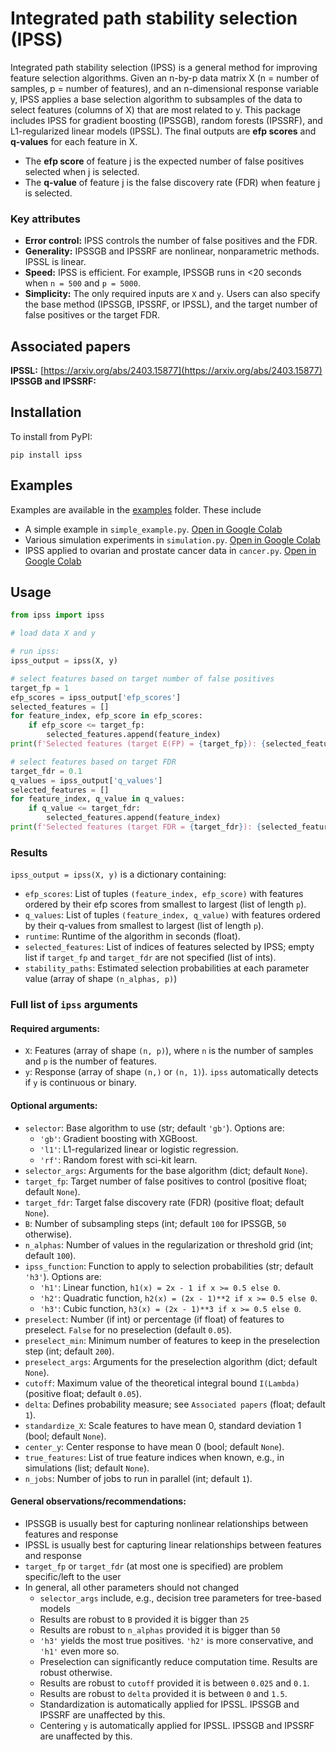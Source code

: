 # Integrated path stability selection (IPSS)

Integrated path stability selection (IPSS) is a general method for improving feature selection algorithms. Given an
n-by-p data matrix X (n = number of samples, p = number of features), and an n-dimensional response variable y, IPSS
applies a base selection algorithm to subsamples of the data to select features (columns of X) that are most related
to y. This package includes IPSS for gradient boosting (IPSSGB), random forests (IPSSRF), and L1-regularized linear 
models (IPSSL). The final outputs are **efp scores** and **q-values** for each feature in X.

- The **efp score** of feature j is the expected number of false positives selected when j is selected. 
- The **q-value** of feature j is the false discovery rate (FDR) when feature j is selected.

### Key attributes
- **Error control:** IPSS controls the number of false positives and the FDR.
- **Generality:** IPSSGB and IPSSRF are nonlinear, nonparametric methods. IPSSL is linear.
- **Speed:** IPSS is efficient. For example, IPSSGB runs in <20 seconds when `n = 500` and `p = 5000`.
- **Simplicity:** The only required inputs are `X` and `y`. Users can also specify the base method (IPSSGB, IPSSRF, or IPSSL), 
and the target number of false positives or the target FDR.

## Associated papers

**IPSSL:** [https://arxiv.org/abs/2403.15877](https://arxiv.org/abs/2403.15877) <br>
**IPSSGB and IPSSRF:** 

## Installation
To install from PyPI:
```
pip install ipss
```

## Examples
Examples are available in the [examples](https://github.com/omelikechi/ipss/tree/main/examples) folder. These include
- A simple example in `simple_example.py`. [Open in Google Colab](https://colab.research.google.com/github/omelikechi/ipss/blob/main/examples/simple_example.ipynb)
- Various simulation experiments in `simulation.py`. [Open in Google Colab](https://colab.research.google.com/github/omelikechi/ipss/blob/main/examples/simulation/simulation.ipynb)
- IPSS applied to ovarian and prostate cancer data in `cancer.py`. [Open in Google Colab](https://colab.research.google.com/github/omelikechi/ipss/blob/main/examples/cancer/cancer.ipynb)

## Usage
```python
from ipss import ipss

# load data X and y

# run ipss:
ipss_output = ipss(X, y)

# select features based on target number of false positives
target_fp = 1
efp_scores = ipss_output['efp_scores']
selected_features = []
for feature_index, efp_score in efp_scores:
	if efp_score <= target_fp:
		selected_features.append(feature_index)
print(f'Selected features (target E(FP) = {target_fp}): {selected_features}')

# select features based on target FDR
target_fdr = 0.1
q_values = ipss_output['q_values']
selected_features = []
for feature_index, q_value in q_values:
	if q_value <= target_fdr:
		selected_features.append(feature_index)
print(f'Selected features (target FDR = {target_fdr}): {selected_features}')
```

### Results
`ipss_output = ipss(X, y)` is a dictionary containing:
- `efp_scores`: List of tuples `(feature_index, efp_score)` with features ordered by their efp scores from smallest to largest (list of length `p`).
- `q_values`: List of tuples `(feature_index, q_value)` with features ordered by their q-values from smallest to largest (list of length `p`).
- `runtime`: Runtime of the algorithm in seconds (float).
- `selected_features`: List of indices of features selected by IPSS; empty list if `target_fp` and `target_fdr` are not specified (list of ints).
- `stability_paths`: Estimated selection probabilities at each parameter value (array of shape `(n_alphas, p)`)

### Full list of `ipss` arguments

#### Required arguments:
- `X`: Features (array of shape `(n, p)`), where `n` is the number of samples and `p` is the number of features.
- `y`: Response (array of shape `(n,)` or `(n, 1)`). `ipss` automatically detects if `y` is continuous or binary.

#### Optional arguments:
- `selector`: Base algorithm to use (str; default `'gb'`). Options are:
  - `'gb'`: Gradient boosting with XGBoost.
  - `'l1'`: L1-regularized linear or logistic regression.
  - `'rf'`: Random forest with sci-kit learn. 
- `selector_args`: Arguments for the base algorithm (dict; default `None`).
- `target_fp`: Target number of false positives to control (positive float; default `None`).
- `target_fdr`: Target false discovery rate (FDR) (positive float; default `None`).
- `B`: Number of subsampling steps (int; default `100` for IPSSGB, `50` otherwise).
- `n_alphas`: Number of values in the regularization or threshold grid (int; default `100`).
- `ipss_function`: Function to apply to selection probabilities (str; default `'h3'`). Options are:
  - `'h1'`: Linear function, ```h1(x) = 2x - 1 if x >= 0.5 else 0```.
  - `'h2'`: Quadratic function, ```h2(x) = (2x - 1)**2 if x >= 0.5 else 0```.
  - `'h3'`: Cubic function, ```h3(x) = (2x - 1)**3 if x >= 0.5 else 0```.
- `preselect`: Number (if int) or percentage (if float) of features to preselect. `False` for no preselection (default `0.05`).
- `preselect_min`: Minimum number of features to keep in the preselection step (int; default `200`).
- `preselect_args`: Arguments for the preselection algorithm (dict; default `None`).
- `cutoff`: Maximum value of the theoretical integral bound `I(Lambda)` (positive float; default `0.05`).
- `delta`: Defines probability measure; see `Associated papers` (float; default `1`).
- `standardize_X`: Scale features to have mean 0, standard deviation 1 (bool; default `None`).
- `center_y`: Center response to have mean 0 (bool; default `None`).
- `true_features`: List of true feature indices when known, e.g., in simulations (list; default `None`).
- `n_jobs`: Number of jobs to run in parallel (int; default `1`).

#### General observations/recommendations:
- IPSSGB is usually best for capturing nonlinear relationships between features and response
- IPSSL is usually best for capturing linear relationships between features and response
- `target_fp` or `target_fdr` (at most one is specified) are problem specific/left to the user
- In general, all other parameters should not changed
  - `selector_args` include, e.g., decision tree parameters for tree-based models
  - Results are robust to `B` provided it is bigger than `25`
  - Results are robust to `n_alphas` provided it is bigger than `50`
  - `'h3'` yields the most true positives. `'h2'` is more conservative, and `'h1'` even more so.
  - Preselection can significantly reduce computation time. Results are robust otherwise.
  - Results are robust to `cutoff` provided it is between `0.025` and `0.1`.
  - Results are robust to `delta` provided it is between `0` and `1.5`.
  - Standardization is automatically applied for IPSSL. IPSSGB and IPSSRF are unaffected by this.
  - Centering `y` is automatically applied for IPSSL. IPSSGB and IPSSRF are unaffected by this.











